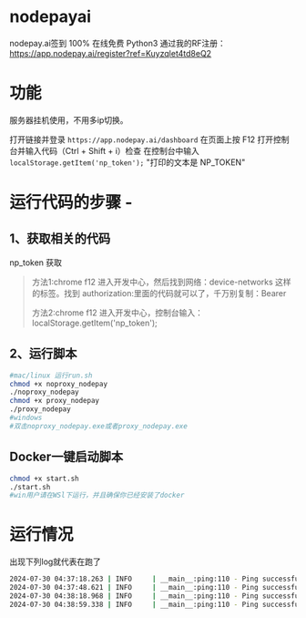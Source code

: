 # nodepayai
nodepay.ai签到 100% 在线免费 Python3
通过我的RF注册：https://app.nodepay.ai/register?ref=Kuyzqlet4td8eQ2
# 功能
服务器挂机使用，不用多ip切换。

打开链接并登录 ``https://app.nodepay.ai/dashboard``
在页面上按 F12 打开控制台并输入代码（Ctrl + Shift + i）检查
在控制台中输入 ``localStorage.getItem('np_token');``
"打印的文本是 NP_TOKEN"

# 运行代码的步骤 -
## 1、获取相关的代码

np_token 获取

>方法1:chrome f12 进入开发中心，然后找到网络：device-networks 这样的标签。找到 authorization:里面的代码就可以了，千万别复制：Bearer
>
>方法2:chrome f12 进入开发中心，控制台输入：localStorage.getItem('np_token');

## 2、运行脚本
```bash
#mac/linux 运行run.sh
chmod +x noproxy_nodepay
./noproxy_nodepay
chmod +x proxy_nodepay
./proxy_nodepay
#windows
#双击noproxy_nodepay.exe或者proxy_nodepay.exe
```
## Docker一键启动脚本
```bash
chmod +x start.sh
./start.sh
#win用户请在WSl下运行，并且确保你已经安装了docker
```
# 运行情况
出现下列log就代表在跑了
```bash
2024-07-30 04:37:18.263 | INFO     | __main__:ping:110 - Ping successful: {'success': True, 'code': 0, 'msg': 'Success', 'data': {'ip_score': 88}}
2024-07-30 04:37:48.621 | INFO     | __main__:ping:110 - Ping successful: {'success': True, 'code': 0, 'msg': 'Success', 'data': {'ip_score': 90}}
2024-07-30 04:38:18.968 | INFO     | __main__:ping:110 - Ping successful: {'success': True, 'code': 0, 'msg': 'Success', 'data': {'ip_score': 94}}
2024-07-30 04:38:59.338 | INFO     | __main__:ping:110 - Ping successful: {'success': True, 'code': 0, 'msg': 'Success', 'data': {'ip_score': 98}}
```

